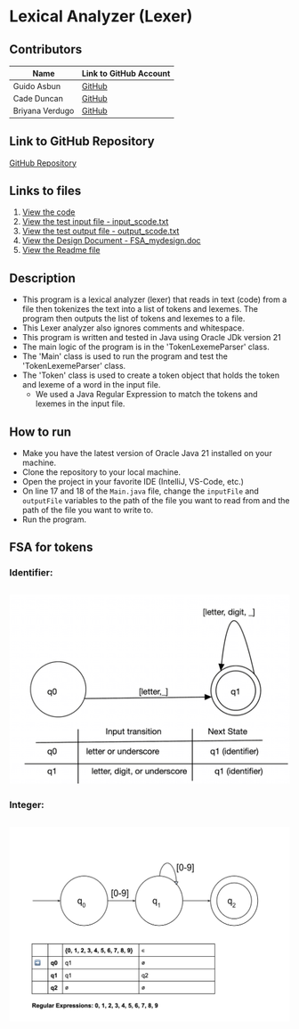 # Lexical Analyzer (Lexer)
## Contributors

| Name            | Link to GitHub Account                  |
|-----------------|-----------------------------------------|
| Guido Asbun     | [GitHub](https://github.com/guidoasbun) |
| Cade Duncan     | [GitHub](https://github.com/Stingrayss) |
| Briyana Verdugo | [GitHub](https://github.com/B-T-V)      |

## Link to GitHub Repository
[GitHub Repository](https://github.com/guidoasbun/CPSC-323-group-project-1-lexer)

## Links to files
1. [View the code](src)
2. [View the test input file - input_scode.txt](src/InputOutputFiles/input_scode.txt)
3. [View the test output file - output_scode.txt](src/InputOutputFiles/output_scode.txt)
4. [View the Design Document - FSA_mydesign.doc](DesignFile/FSA_mydesign.pdf)
5. [View the Readme file](README.md)

## Description
- This program is a lexical analyzer (lexer) that reads in text (code) from a file then tokenizes the text into a list of tokens and lexemes. The program then outputs the list of tokens and lexemes to a file.
- This Lexer analyzer also ignores comments and whitespace.
- This program is written and tested in Java using Oracle JDk version 21
- The main logic of the program is in the 'TokenLexemeParser' class.
- The 'Main' class is used to run the program and test the 'TokenLexemeParser' class.
- The 'Token' class is used to create a token object that holds the token and lexeme of a word in the input file.
  - We used a Java Regular Expression to match the tokens and lexemes in the input file.

## How to run
- Make you have the latest version of Oracle Java 21 installed on your machine.
- Clone the repository to your local machine.
- Open the project in your favorite IDE (IntelliJ, VS-Code, etc.)
- On line 17 and 18 of the `Main.java` file, change the `inputFile` and `outputFile` variables to the path of the file you want to read from and the path of the file you want to write to.
- Run the program.

## FSA for tokens

### Identifier:

![integerFSA.png](FSAImages/IdentifierFSA.png)
---
### Integer:
![integerFSA.png](FSAImages/integerFSA.png)
---